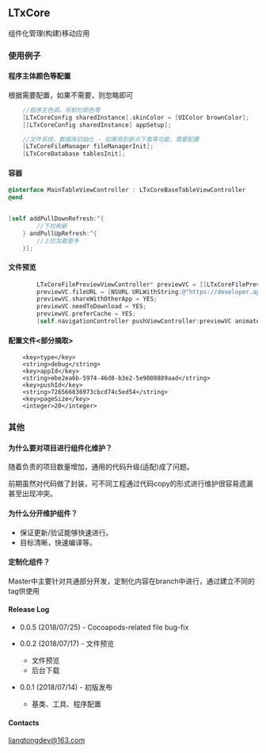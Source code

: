 ## LTxCore

组件化管理(构建)移动应用


### 使用例子

#### 程序主体颜色等配置

根据需要配置，如果不需要，则忽略即可

```Objective-C
    //程序主色调。导航栏颜色等
    [LTxCoreConfig sharedInstance].skinColor = [UIColor brownColor];
    [[LTxCoreConfig sharedInstance] appSetup];

    //文件系统，数据库初始化 - 如果用到断点下载等功能，需要配置
    [LTxCoreFileManager fileManagerInit];
    [LTxCoreDatabase tablesInit];
```

#### 容器

```Objective-C
@interface MainTableViewController : LTxCoreBaseTableViewController
@end


[self addPullDownRefresh:^{
        //下拉刷新
    } andPullUpRefresh:^{
        //上拉加载更多
    }];

```


#### 文件预览

```Objective-C
        LTxCoreFilePreviewViewController* previewVC = [[LTxCoreFilePreviewViewController alloc] init];
        previewVC.fileURL = [NSURL URLWithString:@"https://developer.apple.com/ibeacon/Getting-Started-with-iBeacon.pdf"];
        previewVC.shareWithOtherApp = YES;
        previewVC.needToDownload = YES;
        previewVC.preferCache = YES;
        [self.navigationController pushViewController:previewVC animated:YES];
```



#### 配置文件<部分摘取>

```Info.plist
	<key>type</key>
	<string>debug</string>
	<key>appId</key>
	<string>ebe2ea6b-5974-46d8-b3e2-5e9808889aad</string>
	<key>pushId</key>
	<string>726566836973cbcd74c5ed54</string>
	<key>pageSize</key>
	<integer>20</integer>
```



### 其他

#### 为什么要对项目进行组件化维护？

随着负责的项目数量增加，通用的代码升级(适配)成了问题。

前期虽然对代码做了封装，可不同工程通过代码copy的形式进行维护很容易遗漏甚至出现冲突。



#### 为什么分开维护组件？

+ 保证更新/验证能够快速进行。
+ 目标清晰，快速编译等。




#### 定制化组件？

Master中主要针对共通部分开发，定制化内容在branch中进行，通过建立不同的tag供使用


#### Release Log

+  0.0.5 (2018/07/25)  - Cocoapods-related file bug-fix


+  0.0.2 (2018/07/17)  - 文件预览
     + 文件预览
     +  后台下载


+  0.0.1 (2018/07/14)  - 初版发布
     + 基类、工具、程序配置

#### Contacts

liangtongdev@163.com
